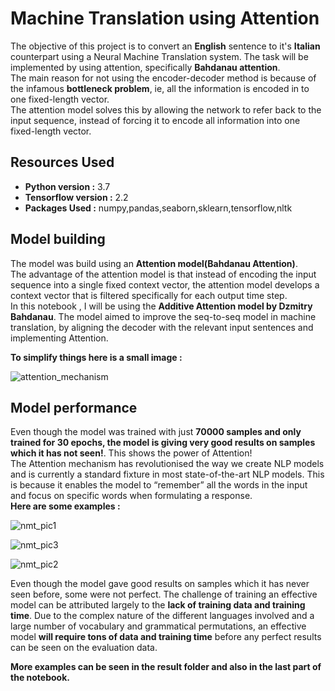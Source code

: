 # Machine Translation using Attention

The objective of this project is to convert an **English** sentence to it's **Italian** counterpart using a Neural Machine Translation system. The task will be implemented by using attention, specifically **Bahdanau attention**.  
The main reason for not using the encoder-decoder method is because of the infamous **bottleneck problem**, ie, all the information is encoded in to one fixed-length vector.  
The attention model solves this by allowing the network to refer back to the input sequence, instead of forcing it to encode all information into one fixed-length vector.  

## Resources Used  

* **Python version :** 3.7
* **Tensorflow version :** 2.2
* **Packages Used :** numpy,pandas,seaborn,sklearn,tensorflow,nltk  
  
## Model building  
  
The model was build using an **Attention model(Bahdanau Attention)**.  
The advantage of the attention model is that instead of encoding the input sequence into a single fixed context vector, the attention model develops a context vector that is filtered specifically for each output time step.  
In this notebook , I will be using the **Additive Attention model by Dzmitry Bahdanau**. The model aimed to improve the seq-to-seq model in machine translation, by aligning the decoder with the relevant input sentences and implementing Attention.  

**To simplify things here is a small image :**
  

![attention_mechanism](https://user-images.githubusercontent.com/42802226/83963904-cd534980-a8c6-11ea-9395-c6072f65a376.jpg)

## Model performance  

Even though the model was trained with just **70000 samples and only trained for 30 epochs, the model is giving very good results on samples which it has not seen!**. This shows the power of Attention!  
The Attention mechanism has revolutionised the way we create NLP models and is currently a standard fixture in most state-of-the-art NLP models. This is because it enables the model to “remember” all the words in the input and focus on specific words when formulating a response.  
**Here are some examples :** 
  

![nmt_pic1](https://user-images.githubusercontent.com/42802226/83964025-86b21f00-a8c7-11ea-88ac-7713158d2768.JPG)  
  
![nmt_pic3](https://user-images.githubusercontent.com/42802226/83964053-cda01480-a8c7-11ea-80f1-2bc3584e2bcb.JPG)  
  
![nmt_pic2](https://user-images.githubusercontent.com/42802226/83964076-e4df0200-a8c7-11ea-866b-b5f4696e982f.JPG)  
  
Even though the model gave good results on samples which it has never seen before, some were not perfect. The challenge of training an effective model can be attributed largely to the **lack of training data and training time**. Due to the complex nature of the different languages involved and a large number of vocabulary and grammatical permutations, an effective model **will require tons of data and training time** before any perfect results can be seen on the evaluation data.  
  
**More examples can be seen in the result folder and also in the last part of the notebook.**




